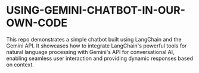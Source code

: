 # USING-GEMINI-CHATBOT-IN-OUR-OWN-CODE
This repo demonstrates a simple chatbot built using LangChain and the Gemini API. It showcases how to integrate LangChain's powerful tools for natural language processing with Gemini's API for conversational AI, enabling seamless user interaction and providing dynamic responses based on context.
